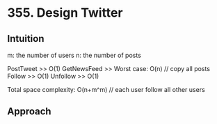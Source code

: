 # 355. Design Twitter

## Intuition
m: the number of users
n: the number of posts

PostTweet >> O(1)
GetNewsFeed >> Worst case: O(n) // copy all posts
Follow >> O(1)
Unfollow >> O(1)

Total space complexity: O(n+m^m) // each user follow all other users

## Approach
